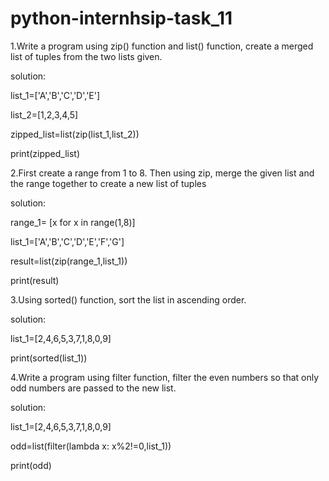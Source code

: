 # python-internhsip-task_11


1.Write a program using zip() function and list() function, create a merged list of tuples from the two lists given.

solution:

list_1=['A','B','C','D','E']

list_2=[1,2,3,4,5]

zipped_list=list(zip(list_1,list_2))

print(zipped_list)

2.First create a range from 1 to 8. Then using zip, merge the given list and the range together to create a new list of tuples

solution:

range_1= [x for x in range(1,8)]

list_1=['A','B','C','D','E','F','G']

result=list(zip(range_1,list_1))

print(result)

3.Using sorted() function, sort the list in ascending order.

solution:

list_1=[2,4,6,5,3,7,1,8,0,9]

print(sorted(list_1))

4.Write a program using filter function, filter the even numbers so that only odd numbers are passed to the new list.

solution:

list_1=[2,4,6,5,3,7,1,8,0,9]

odd=list(filter(lambda x: x%2!=0,list_1))

print(odd)
